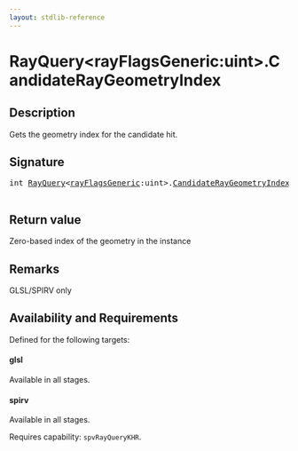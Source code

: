 ```yaml
---
layout: stdlib-reference
---
```


# RayQuery\<rayFlagsGeneric:uint\>\.CandidateRayGeometryIndex

## Description

Gets the geometry index for the candidate hit.



## Signature 

<pre>
<span class="code_keyword">int</span> <a href="../types/rayquery-03/index.html" class="code_type">RayQuery</a>&lt;<a href="../types/rayquery-03/index.html#decl-rayFlagsGeneric" class="code_var">rayFlagsGeneric</a>:<span class="code_keyword">uint</span>&gt;.<a href="candidateraygeometryindex-09ck.html">CandidateRayGeometryIndex</a>();

</pre>

## Return value
Zero-based index of the geometry in the instance

## Remarks
GLSL/SPIRV only


## Availability and Requirements

Defined for the following targets:

#### glsl
Available in all stages.

#### spirv
Available in all stages.

Requires capability: `spvRayQueryKHR`.


